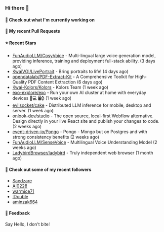### Hi there 👋

#### 👷 Check out what I'm currently working on

#### 🔨 My recent Pull Requests


#### ⭐ Recent Stars

- [FunAudioLLM/CosyVoice](https://github.com/FunAudioLLM/CosyVoice) - Multi-lingual large voice generation model, providing inference, training and deployment full-stack ability. (3 days ago)
- [KwaiVGI/LivePortrait](https://github.com/KwaiVGI/LivePortrait) - Bring portraits to life! (4 days ago)
- [opendatalab/PDF-Extract-Kit](https://github.com/opendatalab/PDF-Extract-Kit) - A Comprehensive Toolkit for High-Quality PDF Content Extraction (6 days ago)
- [Kwai-Kolors/Kolors](https://github.com/Kwai-Kolors/Kolors) - Kolors Team (1 week ago)
- [exo-explore/exo](https://github.com/exo-explore/exo) - Run your own AI cluster at home with everyday devices 📱💻 🖥️⌚ (1 week ago)
- [evilsocket/cake](https://github.com/evilsocket/cake) - Distributed LLM inference for mobile, desktop and server. (1 week ago)
- [onlook-dev/studio](https://github.com/onlook-dev/studio) - The open source, local-first Webflow alternative. Design directly in your live React site and publish your changes to code. (2 weeks ago)
- [event-driven-io/Pongo](https://github.com/event-driven-io/Pongo) - Pongo - Mongo but on Postgres and with strong consistency benefits (2 weeks ago)
- [FunAudioLLM/SenseVoice](https://github.com/FunAudioLLM/SenseVoice) - Multilingual Voice Understanding Model (2 weeks ago)
- [LadybirdBrowser/ladybird](https://github.com/LadybirdBrowser/ladybird) - Truly independent web browser (1 month ago)

#### 👯 Check out some of my recent followers

- [Saedzare](https://github.com/Saedzare)
- [AI0228](https://github.com/AI0228)
- [warmice71](https://github.com/warmice71)
- [IDouble](https://github.com/IDouble)
- [aminzak664](https://github.com/aminzak664)

#### 💬 Feedback

Say Hello, I don't bite!